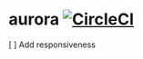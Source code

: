 # aurora [![CircleCI](https://circleci.com/gh/isoung/aurora.svg?style=svg)](https://circleci.com/gh/isoung/aurora)

[ ] Add responsiveness
